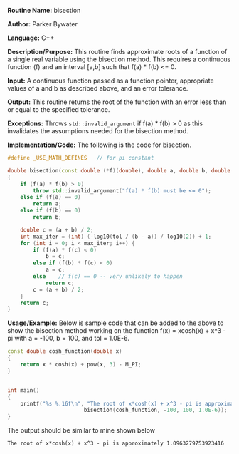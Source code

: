 **Routine Name:** bisection 

**Author:** Parker Bywater

**Language:** C++ 

**Description/Purpose:** This routine finds approximate roots of a function of a single real variable using the bisection method. This requires a continuous function (f) and an interval [a,b] such that f(a) \* f(b) <= 0.  

**Input:** A continuous function passed as a function pointer, appropriate values of a and b as described above, and an error tolerance. 

**Output:** This routine returns the root of the function with an error less than or equal to the specified tolerance. 

**Exceptions:** Throws `std::invalid_argument` if f(a) * f(b) > 0 as this invalidates the assumptions needed for the bisection method.  

**Implementation/Code:** The following is the code for bisection. 
   
```C++ 
#define _USE_MATH_DEFINES   // for pi constant

double bisection(const double (*f)(double), double a, double b, double tol) 
{
    if (f(a) * f(b) > 0) 
        throw std::invalid_argument("f(a) * f(b) must be <= 0");
    else if (f(a) == 0) 
        return a; 
    else if (f(b) == 0)
        return b;

    double c = (a + b) / 2;
    int max_iter = (int) (-log10(tol / (b - a)) / log10(2)) + 1; 
    for (int i = 0; i < max_iter; i++) { 
        if (f(a) * f(c) < 0)
            b = c;
        else if (f(b) * f(c) < 0)
            a = c; 
        else    // f(c) == 0 -- very unlikely to happen
            return c;
        c = (a + b) / 2; 
    }
    return c; 
}
```

**Usage/Example:** Below is sample code that can be added to the above to show the bisection method working on the function f(x) = xcosh(x) + x^3 - pi with a = -100, b = 100, and tol = 1.0E-6.  
    
```C++
const double cosh_function(double x) 
{
    return x * cosh(x) + pow(x, 3) - M_PI; 
}


int main()
{ 
    printf("%s %.16f\n", "The root of x*cosh(x) + x^3 - pi is approximately", 
                        bisection(cosh_function, -100, 100, 1.0E-6));
}
```
The output should be similar to mine shown below
    
    The root of x*cosh(x) + x^3 - pi is approximately 1.0963279753923416

